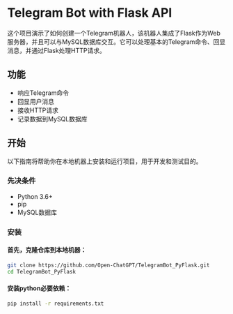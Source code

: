 # Telegram Bot with Flask API

这个项目演示了如何创建一个Telegram机器人，该机器人集成了Flask作为Web服务器，并且可以与MySQL数据库交互。它可以处理基本的Telegram命令、回显消息，并通过Flask处理HTTP请求。

## 功能

- 响应Telegram命令
- 回显用户消息
- 接收HTTP请求
- 记录数据到MySQL数据库

## 开始

以下指南将帮助你在本地机器上安装和运行项目，用于开发和测试目的。

### 先决条件

- Python 3.6+
- pip
- MySQL数据库

### 安装

#### 首先，克隆仓库到本地机器：

```bash
git clone https://github.com/Open-ChatGPT/TelegramBot_PyFlask.git
cd TelegramBot_PyFlask
```
#### 安装python必要依赖：

```bash
pip install -r requirements.txt
```

